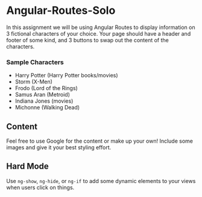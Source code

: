 # Angular-Routes-Solo
In this assignment we will be using Angular Routes to display information on 3 fictional characters of your choice. Your page should have a header and footer of some kind, and 3 buttons to swap out the content of the characters.

### Sample Characters

* Harry Potter (Harry Potter books/movies)
* Storm (X-Men)
* Frodo (Lord of the Rings)
* Samus Aran (Metroid)
* Indiana Jones (movies)
* Michonne (Walking Dead)

## Content
Feel free to use Google for the content or make up your own! Include some images and give it your best styling effort. 

## Hard Mode
Use `ng-show`, `ng-hide`, or `ng-if` to add some dynamic elements to your views when users click on things.
